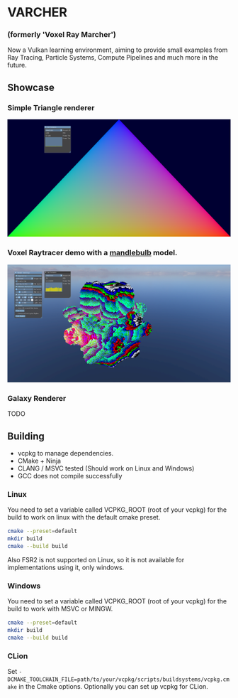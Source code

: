 # VARCHER

### (formerly 'Voxel Ray Marcher')

Now a Vulkan learning environment, aiming to provide small examples from Ray Tracing, Particle Systems, Compute Pipelines and much more in the future. 

## Showcase

### Simple Triangle renderer
![Triangle Screenshot](screenshots/triangle.png "Triangle")

### Voxel Raytracer demo with a [mandlebulb](resource/mandlebulb.vox) model.
![Mandlebulb Screenshot](screenshots/mandlebulb.png "Mandlebulb")

### Galaxy Renderer
TODO

## Building

- vcpkg to manage dependencies.
- CMake + Ninja
- CLANG / MSVC tested (Should work on Linux and Windows)
- GCC does not compile successfully

### Linux
You need to set a variable called VCPKG_ROOT (root of your vcpkg) for the build to work on linux with the default cmake preset.

```bash
cmake --preset=default
mkdir build
cmake --build build
```

Also FSR2 is not supported on Linux, so it is not available for implementations using it, only windows.

### Windows
You need to set a variable called VCPKG_ROOT (root of your vcpkg) for the build to work with MSVC or MINGW.

```bash
cmake --preset=default
mkdir build
cmake --build build
```

### CLion
Set `-DCMAKE_TOOLCHAIN_FILE=path/to/your/vcpkg/scripts/buildsystems/vcpkg.cmake` in the Cmake options. Optionally you can set up vcpkg for CLion.

